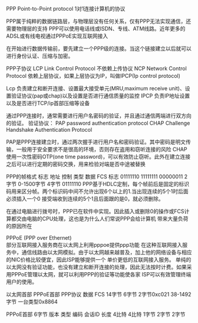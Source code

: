 PPP   Point-to-Point protocol
1对1连接计算机的协议

PPP属于纯粹的数据链路层，与物理层没有任何关系，仅有PPP无法实现通信，还需要物理层的支持
PPP可以使用电话线或ISDN、专线、ATM线路。近年更多的ADSL或有线电视通过PPPoE实现互联网接入

在开始进行数据传输前，要先建立一个PPP级的连接。当这个链接建立以后就可以进行身份认证、压缩与加密。


PPP子协议
LCP   Link Control Protocol  不依赖上传协议
NCP   Network Control Protocol  依赖上层协议，如果上层协议为IP，叫做IPCP(Ip control protocol)

Lcp 负责建立和断开连接、设置最大接受单元(MRU,maximum receive unit)、设置验证协议(pap或chap)以及设置是否进行通信质量的监控
IPCP 负责IP地址设置以及是否进行TCP/ip首部压缩等设备

通过PPP连接时，通常需要进行用户名密码的验证，并且通过通信两端进行双方向的验证。
验证协议：
PAP password authentication protocol
CHAP Challenge Handshake  Authentication Protocol

PAP是PPP连接建立时，通过两次握手进行用户名和密码验证。其中密码是明文传输，一般用于安全要求不是很高的环境，否则存在盗用和窃听连接的风险
CHAP使用一次性密码OTP(one time password)，可以有效防止窃听。此外在建立连接之后可以进行定期的密码交换，用来检验对端是否中途被替换


PPP的帧格式
标志         地址        控制      类型    数据        FCS       标志
01111110   11111111   00000011  2字节   0-1500字节  4字节       01111110
PPP基于HDLC定制，每个帧前后是固定的标识码用来区分帧。两个标识码中间不允许出现6个以上的1.当出现连续的5个1时后面必须插入一个0
  接受端收到连续的5个1且后面跟的是0，就必须删除。
 
在通过电脑进行拨号时，PPP已在软件中实现。因此插入或删除0的操作或FCS计算都交由电脑的CPU处理，这也是为什么人们常说PPP会给计算机
带来大量负荷的原因所在





PPPoE (PPP over Ethernet)  
部分互联网接入服务商在以太网上利用pppoe提供ppp功能
在这种互联网接入服务中，通信线路由以太网模拟。由于以太网越来越普及，加上他的网络设备与相应的NIC价格比较便宜，因此ISP能够提供一个
  单价更低的互联网接入服务。
单纯的以太网没有验证功能，也没有建立和断开连接的处理，因此无法按时计费。如果采用PPPoE管理以太网，就可以利用PPP的验证等功能使各家
ISP可以有效管理终端用户的使用。

以太网首部          PPPoE首部   PPP协议      数据           FCS
14字节             6字节      2字节0xc021  38-1492字节
一台类型0x8864

PPPoE首部 6字节
版本   类型   编码   会话ID    长度
4比特 4比特   1字节  2字节     2字节
